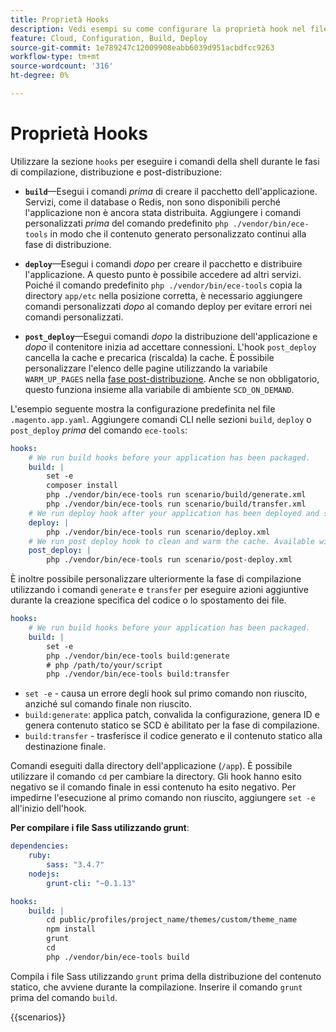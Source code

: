 ```yaml
---
title: Proprietà Hooks
description: Vedi esempi su come configurare la proprietà hook nel file di configurazione dell'applicazione  [!DNL Commerce] .
feature: Cloud, Configuration, Build, Deploy
source-git-commit: 1e789247c12009908eabb6039d951acbdfcc9263
workflow-type: tm+mt
source-wordcount: '316'
ht-degree: 0%

---
```


# Proprietà Hooks

Utilizzare la sezione `hooks` per eseguire i comandi della shell durante le fasi di compilazione, distribuzione e post-distribuzione:

- **`build`**—Esegui i comandi _prima_ di creare il pacchetto dell&#39;applicazione. Servizi, come il database o Redis, non sono disponibili perché l&#39;applicazione non è ancora stata distribuita. Aggiungere i comandi personalizzati _prima_ del comando predefinito `php ./vendor/bin/ece-tools` in modo che il contenuto generato personalizzato continui alla fase di distribuzione.

- **`deploy`**—Esegui i comandi _dopo_ per creare il pacchetto e distribuire l&#39;applicazione. A questo punto è possibile accedere ad altri servizi. Poiché il comando predefinito `php ./vendor/bin/ece-tools` copia la directory `app/etc` nella posizione corretta, è necessario aggiungere comandi personalizzati _dopo_ al comando deploy per evitare errori nei comandi personalizzati.

- **`post_deploy`**—Esegui comandi _dopo_ la distribuzione dell&#39;applicazione e _dopo_ il contenitore inizia ad accettare connessioni. L&#39;hook `post_deploy` cancella la cache e precarica (riscalda) la cache. È possibile personalizzare l&#39;elenco delle pagine utilizzando la variabile `WARM_UP_PAGES` nella [fase post-distribuzione](../environment/variables-post-deploy.md). Anche se non obbligatorio, questo funziona insieme alla variabile di ambiente `SCD_ON_DEMAND`.

L&#39;esempio seguente mostra la configurazione predefinita nel file `.magento.app.yaml`. Aggiungere comandi CLI nelle sezioni `build`, `deploy` o `post_deploy` _prima_ del comando `ece-tools`:

```yaml
hooks:
    # We run build hooks before your application has been packaged.
    build: |
        set -e
        composer install
        php ./vendor/bin/ece-tools run scenario/build/generate.xml
        php ./vendor/bin/ece-tools run scenario/build/transfer.xml
    # We run deploy hook after your application has been deployed and started.
    deploy: |
        php ./vendor/bin/ece-tools run scenario/deploy.xml
    # We run post deploy hook to clean and warm the cache. Available with ECE-Tools 2002.0.10.
    post_deploy: |
        php ./vendor/bin/ece-tools run scenario/post-deploy.xml
```

È inoltre possibile personalizzare ulteriormente la fase di compilazione utilizzando i comandi `generate` e `transfer` per eseguire azioni aggiuntive durante la creazione specifica del codice o lo spostamento dei file.

```yaml
hooks:
    # We run build hooks before your application has been packaged.
    build: |
        set -e
        php ./vendor/bin/ece-tools build:generate
        # php /path/to/your/script
        php ./vendor/bin/ece-tools build:transfer
```

- `set -e` - causa un errore degli hook sul primo comando non riuscito, anziché sul comando finale non riuscito.
- `build:generate`: applica patch, convalida la configurazione, genera ID e genera contenuto statico se SCD è abilitato per la fase di compilazione.
- `build:transfer` - trasferisce il codice generato e il contenuto statico alla destinazione finale.

Comandi eseguiti dalla directory dell&#39;applicazione (`/app`). È possibile utilizzare il comando `cd` per cambiare la directory. Gli hook hanno esito negativo se il comando finale in essi contenuto ha esito negativo. Per impedirne l&#39;esecuzione al primo comando non riuscito, aggiungere `set -e` all&#39;inizio dell&#39;hook.

**Per compilare i file Sass utilizzando grunt**:

```yaml
dependencies:
    ruby:
        sass: "3.4.7"
    nodejs:
        grunt-cli: "~0.1.13"

hooks:
    build: |
        cd public/profiles/project_name/themes/custom/theme_name
        npm install
        grunt
        cd
        php ./vendor/bin/ece-tools build
```

Compila i file Sass utilizzando `grunt` prima della distribuzione del contenuto statico, che avviene durante la compilazione. Inserire il comando `grunt` prima del comando `build`.

{{scenarios}}
